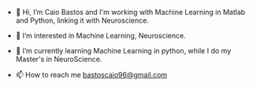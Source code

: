 - 👋 Hi, I’m Caio Bastos and I'm working with Machine Learning in Matlab and Python, linking it with Neuroscience.
 
- 👀 I’m interested in Machine Learning, Neuroscience.
- 🌱 I’m currently learning Machine Learning in python, while I do my Master's in NeuroScience.
- 📫 How to reach me bastoscaio96@gmail.com

<!---
BastosCaio/BastosCaio is a ✨ special ✨ repository because its `README.md` (this file) appears on your GitHub profile.
You can click the Preview link to take a look at your changes.
--->
